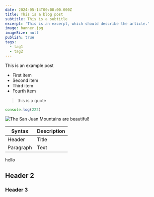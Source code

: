 ```yaml
---
date: 2024-05-14T00:00:00.000Z
title: This is a blog post
subtitle: This is a subtitle
excerpt: 'This is an excerpt, which should describe the article.'
image: banner.jpg
imageSize: null
publish: true
tags:
  - tag1
  - tag2
---
```

This is an example post

- First item
- Second item
- Third item
- Fourth item

> this is a quote

```js
console.log(222)
```

![The San Juan Mountains are beautiful!](https://mdg.imgix.net/assets/images/san-juan-mountains.jpg?auto=format&fit=clip&q=40&w=1080 "San Juan Mountains")

| Syntax      | Description |
| ----------- | ----------- |
| Header      | Title       |
| Paragraph   | Text        |

hello

## Header 2

### Header 3
